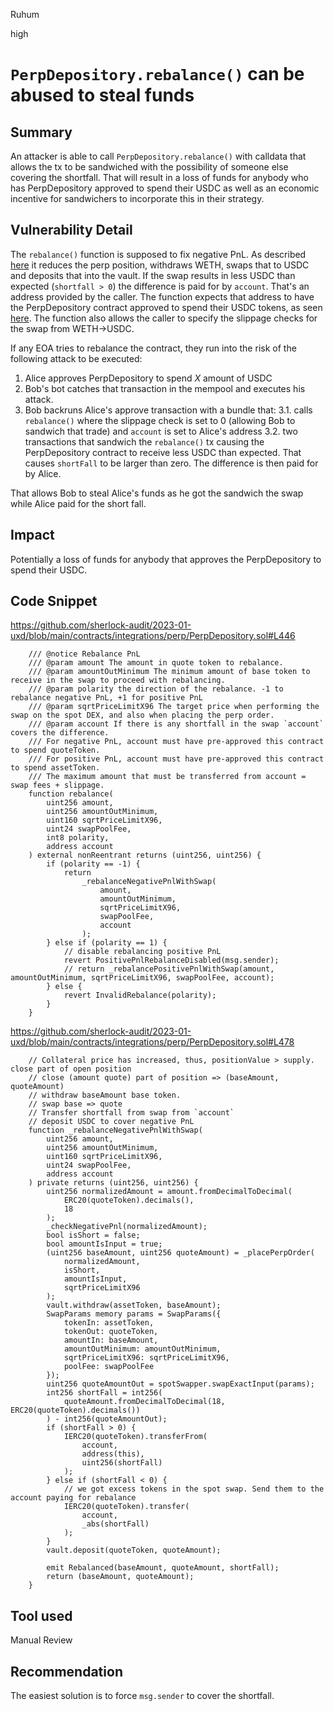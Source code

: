 Ruhum

high

# `PerpDepository.rebalance()` can be abused to steal funds

## Summary
An attacker is able to call `PerpDepository.rebalance()` with calldata that allows the tx to be sandwiched with the possibility of someone else covering the shortfall. That will result in a loss of funds for anybody who has PerpDepository approved to spend their USDC as well as an economic incentive for sandwichers to incorporate this in their strategy.


## Vulnerability Detail
The `rebalance()` function is supposed to fix negative PnL. As described [here](https://docs.uxd.fi/uxdprogram-ethereum/other-information/rebalancing-pnl#rebalancing-negative-pnl) it reduces the perp position, withdraws WETH, swaps that to USDC and deposits that into the vault. If the swap results in less USDC than expected (`shortfall > 0`) the difference is paid for by `account`. That's an address provided by the caller. The function expects that address to have the PerpDepository contract approved to spend their USDC tokens, as seen [here](https://github.com/sherlock-audit/2023-01-uxd/blob/main/contracts/integrations/perp/PerpDepository.sol#L443). The function also allows the caller to specify the slippage checks for the swap from WETH->USDC.

If any EOA tries to rebalance the contract, they run into the risk of the following attack to be executed:
1. Alice approves PerpDepository to spend $X$ amount of USDC
2. Bob's bot catches that transaction in the mempool and executes his attack.
3. Bob backruns Alice's approve transaction with a bundle that:
3.1. calls `rebalance()` where the slippage check is set to 0 (allowing Bob to sandwich that trade) and `account` is set to Alice's address
3.2. two transactions that sandwich the `rebalance()` tx causing the PerpDepository contract to receive less USDC than expected. That causes `shortFall` to be larger than zero. The difference is then paid for by Alice.

That allows Bob to steal Alice's funds as he got the sandwich the swap while Alice paid for the short fall.

## Impact
Potentially a loss of funds for anybody that approves the PerpDepository to spend their USDC.

## Code Snippet
https://github.com/sherlock-audit/2023-01-uxd/blob/main/contracts/integrations/perp/PerpDepository.sol#L446
```sol
    /// @notice Rebalance PnL
    /// @param amount The amount in quote token to rebalance.
    /// @param amountOutMinimum The minimum amount of base token to receive in the swap to proceed with rebalancing.
    /// @param polarity the direction of the rebalance. -1 to rebalance negative PnL, +1 for positive PnL
    /// @param sqrtPriceLimitX96 The target price when performing the swap on the spot DEX, and also when placing the perp order.
    /// @param account If there is any shortfall in the swap `account` covers the difference.
    /// For negative PnL, account must have pre-approved this contract to spend quoteToken.
    /// For positive PnL, account must have pre-approved this contract to spend assetToken.
    /// The maximum amount that must be transferred from account = swap fees + slippage.
    function rebalance(
        uint256 amount,
        uint256 amountOutMinimum,
        uint160 sqrtPriceLimitX96,
        uint24 swapPoolFee,
        int8 polarity,
        address account
    ) external nonReentrant returns (uint256, uint256) {
        if (polarity == -1) {
            return
                _rebalanceNegativePnlWithSwap(
                    amount,
                    amountOutMinimum,
                    sqrtPriceLimitX96,
                    swapPoolFee,
                    account
                );
        } else if (polarity == 1) {
            // disable rebalancing positive PnL
            revert PositivePnlRebalanceDisabled(msg.sender);
            // return _rebalancePositivePnlWithSwap(amount, amountOutMinimum, sqrtPriceLimitX96, swapPoolFee, account);
        } else {
            revert InvalidRebalance(polarity);
        }
    }
```
https://github.com/sherlock-audit/2023-01-uxd/blob/main/contracts/integrations/perp/PerpDepository.sol#L478
```sol
    // Collateral price has increased, thus, positionValue > supply. close part of open position
    // close (amount quote) part of position => (baseAmount, quoteAmount)
    // withdraw baseAmount base token.
    // swap base => quote
    // Transfer shortfall from swap from `account`
    // deposit USDC to cover negative PnL
    function _rebalanceNegativePnlWithSwap(
        uint256 amount,
        uint256 amountOutMinimum,
        uint160 sqrtPriceLimitX96,
        uint24 swapPoolFee,
        address account
    ) private returns (uint256, uint256) {
        uint256 normalizedAmount = amount.fromDecimalToDecimal(
            ERC20(quoteToken).decimals(),
            18
        );
        _checkNegativePnl(normalizedAmount);
        bool isShort = false;
        bool amountIsInput = true;
        (uint256 baseAmount, uint256 quoteAmount) = _placePerpOrder(
            normalizedAmount,
            isShort,
            amountIsInput,
            sqrtPriceLimitX96
        );
        vault.withdraw(assetToken, baseAmount);
        SwapParams memory params = SwapParams({
            tokenIn: assetToken,
            tokenOut: quoteToken,
            amountIn: baseAmount,
            amountOutMinimum: amountOutMinimum,
            sqrtPriceLimitX96: sqrtPriceLimitX96,
            poolFee: swapPoolFee
        });
        uint256 quoteAmountOut = spotSwapper.swapExactInput(params);
        int256 shortFall = int256(
            quoteAmount.fromDecimalToDecimal(18, ERC20(quoteToken).decimals())
        ) - int256(quoteAmountOut);
        if (shortFall > 0) {
            IERC20(quoteToken).transferFrom(
                account,
                address(this),
                uint256(shortFall)
            );
        } else if (shortFall < 0) {
            // we got excess tokens in the spot swap. Send them to the account paying for rebalance
            IERC20(quoteToken).transfer(
                account,
                _abs(shortFall)
            );
        }
        vault.deposit(quoteToken, quoteAmount);

        emit Rebalanced(baseAmount, quoteAmount, shortFall);
        return (baseAmount, quoteAmount);
    }
```

## Tool used

Manual Review

## Recommendation
The easiest solution is to force `msg.sender` to cover the shortfall.
